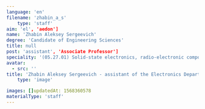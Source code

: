 ```yaml
---
language: 'en'
filename: 'zhabin_a_s'
    type: 'staff'
aim: 'el', 'aedon']
name: 'Zhabin Aleksey Sergeevich'
degree: 'Candidate of Engineering Sciences'
title: null
post: 'assistant', 'Associate Professor']
speciality: '(05.27.01) Solid-state electronics, radio-electronic components, micro-and nanoelectronics based on quantum effects'
avatar:
  - src: ''
title: 'Zhabin Aleksey Sergeevich - assistant of the Electronics Department, Associate Professor базовой кафедры силовой электроники на базе ООО 'Аедон''
    type: 'image'

images: []updatedAt: 1568360578
materialType: 'staff'
---
```


